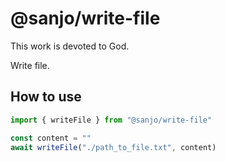 # @sanjo/write-file

This work is devoted to God.

Write file.

## How to use

```js
import { writeFile } from "@sanjo/write-file"

const content = ""
await writeFile("./path_to_file.txt", content)
```
